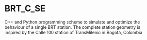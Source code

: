 # BRT_C_SE
C++ and Python programming scheme to simulate and optimize the behaviour of a single BRT station. The complete station geometry is inspired by the Calle 100 station of TransMilenio in Bogotá, Colombia
